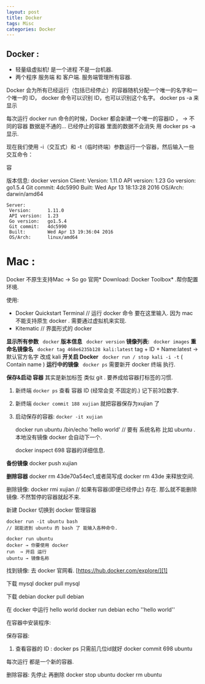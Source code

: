 ```yaml
---
layout: post
title: Docker  
tags: Misc
categories: Docker
---
```


## Docker :

- 轻量级虚拟机! 是一个进程 不是一台机器.
- 两个程序  服务端 和 客户端.  服务端管理所有容器.


Docker 会为所有已经运行（包括已经停止）的容器随机分配一个唯一的名字和一个唯一的 ID，
docker 命令可以识别 ID，也可以识别这个名字。
	docker ps -a 来显示 


每次运行 docker run 命令的时候，Docker 都会新建一个唯一的容器ID ， → 不同的容器 数据是不通的... 
已经停止的容器 里面的数据不会消失  用 docker ps -a 显示.

现在我们使用 -i（交互式）和 -t（临时终端）参数运行一个容器，然后输入一些交互命令：

容

版本信息:
	docker version
	Client:
	 Version:      1.11.0
	 API version:  1.23
	 Go version:   go1.5.4
	 Git commit:   4dc5990
	 Built:        Wed Apr 13 18:13:28 2016
	 OS/Arch:      darwin/amd64
	
	Server:
	 Version:      1.11.0
	 API version:  1.23
	 Go version:   go1.5.4
	 Git commit:   4dc5990
	 Built:        Wed Apr 13 19:36:04 2016
	 OS/Arch:      linux/amd64

# Mac : 

Docker 不原生支持Mac → So go 官网* Download:  Docker Toolbox* .帮你配置环境. 

使用:
- Docker Quickstart Terminal
	// 运行 docker 命令 要在这里输入. 因为 mac 不能支持原生 docker . 需要通过虚拟机来实现.
- Kitematic
	// 界面形式的 docker

**显示所有参数**            ` docker`
**版本信息**                   ` docker version`
**镜像列表:**                  ` docker images`
**重命名镜像名**            ` docker tag 468e6235b128 kali:latest` tag + ID + Name:latest   → 默认官方名字 改成 kali 
**开关启 Docker**         ` docker run / stop kali -i -t` ( Contain name ) 
**运行中的镜像**            ` docker ps` 需要新开 docker 终端 执行. 

**保存&启动 容器**  其实是新加标签 类似 git . 要养成给容器打标签的习惯.
1. 新终端 `docker ps` 查看 容器 ID (经常会变 不固定的.)  记下前3位数字.
2. 新终端 `docker commit 188 xujian`    就把容器保存为xujian 了
3. 启动保存的容器:  `docker -it xujian`

	docker run ubuntu /bin/echo 'hello world'
	//  要有 系统名称 比如 ubuntu . 本地没有镜像  docker 会自动下一个. 

	docker inspect 698 
容器的详细信息.


**备份镜像**    docker push xujian

**删除容器**   docker rm 43de70a54ec1,或者简写成 docker rm 43de    来释放空间.

删除镜像: docker rmi xujian
// 如果有容器(即便已经停止) 存在.  那么就不能删除镜像. 不然暂停的容器就起不来.











新建 Docker
切换到 docker
管理容器

	docker run -it ubuntu bash
	// 就能进到 ubuntu 的 bash 了 能输入各种命令.

	docker run ubuntu
	docker → 你要使用 docker
	run  → 开启 运行
	ubuntu → 镜像名称 


找到镜像:
去 docker 官网看. 
[https://hub.docker.com/explore/][1]


下载 mysql
	docker pull mysql

下载 debian
	docker pull debian
	

在 docker 中运行 hello world
	docker run debian echo ''hello world''


在容器中安装程序:



保存容器:
1. 查看容器的 ID :  docker ps 只需前几位id就好
	docker commit 698 ubuntu


每次运行 都是一个新的容器.



删除容器:
先停止 再删除
docker stop ubuntu
docker rm ubuntu















[1]:	https://hub.docker.com/explore/